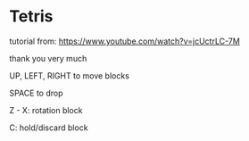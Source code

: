 # Tetris

tutorial from: https://www.youtube.com/watch?v=jcUctrLC-7M

thank you very much

UP, LEFT, RIGHT to move blocks

SPACE to drop

Z - X: rotation block

C: hold/discard block
